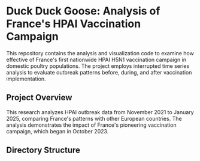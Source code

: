 # Duck Duck Goose: Analysis of France's HPAI Vaccination Campaign

This repository contains the analysis and visualization code to examine how effective of France's first nationwide HPAI H5N1 vaccination campaign in domestic poultry populations. The project employs interrupted time series analysis to evaluate outbreak patterns before, during, and after vaccination implementation.

## Project Overview

This research analyzes HPAI outbreak data from November 2021 to January 2025, comparing France's patterns with other European countries. The analysis demonstrates the impact of France's pioneering vaccination campaign, which began in October 2023.

## Directory Structure
